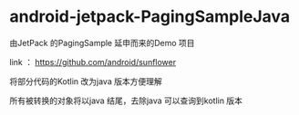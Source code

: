 # android-jetpack-PagingSampleJava

由JetPack 的PagingSample 延申而来的Demo 项目

link ： https://github.com/android/sunflower

将部分代码的Kotlin 改为java 版本方便理解

所有被转换的对象将以java 结尾，去除java 可以查询到kotlin 版本
